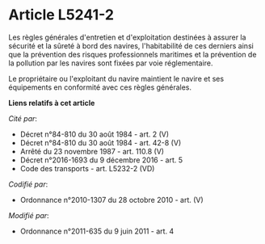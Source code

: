 # Article L5241-2

Les règles générales d'entretien et d'exploitation destinées à assurer la sécurité et la sûreté à bord des navires,
l'habitabilité de ces derniers ainsi que la prévention des risques professionnels maritimes et la prévention de la pollution
par les navires sont fixées par voie réglementaire.

Le propriétaire ou l'exploitant du navire maintient le navire et ses équipements en conformité avec ces règles générales.

**Liens relatifs à cet article**

_Cité par_:

  - Décret n°84-810 du 30 août 1984 - art. 2 (V)
  - Décret n°84-810 du 30 août 1984 - art. 42-8 (V)
  - Arrêté du 23 novembre 1987 - art. 110.8 (V)
  - Décret n°2016-1693 du 9 décembre 2016 - art. 5
  - Code des transports - art. L5232-2 (VD)

_Codifié par_:

  - Ordonnance n°2010-1307 du 28 octobre 2010 - art. (V)

_Modifié par_:

  - Ordonnance n°2011-635 du 9 juin 2011 - art. 4
